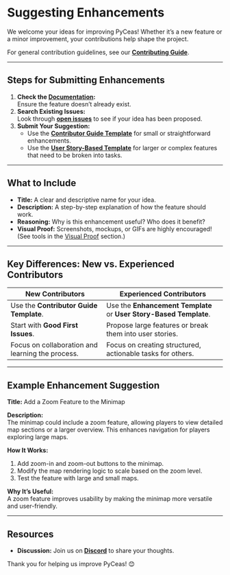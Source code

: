 # Suggesting Enhancements

We welcome your ideas for improving PyCeas! Whether it’s a new feature or a minor improvement, your contributions help shape the project.

For general contribution guidelines, see our **[Contributing Guide](/CONTRIBUTING.md)**.

---

## Steps for Submitting Enhancements

1. **Check the [Documentation](https://github.com/ultimateownsz/PyCeas/tree/main/docs):**  
   Ensure the feature doesn’t already exist.
2. **Search Existing Issues:**  
   Look through **[open issues](https://github.com/ultimateownsz/PyCeas/issues)** to see if your idea has been proposed.
3. **Submit Your Suggestion:**  
   - Use the **[Contributor Guide Template](.github/ISSUE_TEMPLATE/contributor_guide.md)** for small or straightforward enhancements.
   - Use the **[User Story-Based Template](.github/ISSUE_TEMPLATE/user_story_based_issue.md)** for larger or complex features that need to be broken into tasks.

---

## What to Include

- **Title:** A clear and descriptive name for your idea.
- **Description:** A step-by-step explanation of how the feature should work.
- **Reasoning:** Why is this enhancement useful? Who does it benefit?
- **Visual Proof:** Screenshots, mockups, or GIFs are highly encouraged! (See tools in the [Visual Proof](#visual-proof) section.)

---

## Key Differences: New vs. Experienced Contributors

| **New Contributors**                           | **Experienced Contributors**                |
|------------------------------------------------|---------------------------------------------|
| Use the **Contributor Guide Template**.        | Use the **Enhancement Template** or **User Story-Based Template**. |
| Start with **Good First Issues**.              | Propose large features or break them into user stories. |
| Focus on collaboration and learning the process. | Focus on creating structured, actionable tasks for others. |

---

## Example Enhancement Suggestion

**Title:** Add a Zoom Feature to the Minimap

**Description:**  
The minimap could include a zoom feature, allowing players to view detailed map sections or a larger overview. This enhances navigation for players exploring large maps.

**How It Works:**
1. Add zoom-in and zoom-out buttons to the minimap.
2. Modify the map rendering logic to scale based on the zoom level.
3. Test the feature with large and small maps.

**Why It’s Useful:**  
A zoom feature improves usability by making the minimap more versatile and user-friendly.

---

## Resources

- **Discussion:** Join us on **[Discord](https://discord.gg/your-server-link)** to share your thoughts.

Thank you for helping us improve PyCeas! 😊
